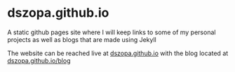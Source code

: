 # dszopa.github.io
A static github pages site where I will keep links to some of my personal projects as well as blogs that are made using Jekyll

The website can be reached live at [dszopa.github.io](https://dszopa.github.io) with the blog located at [dszopa.github.io/blog](http://dszopa.github.io/blog) 
